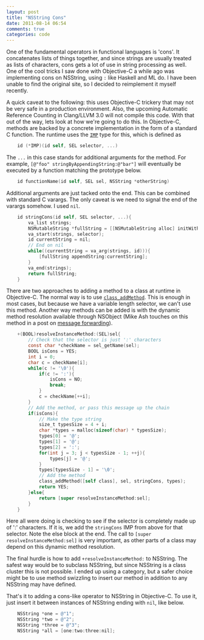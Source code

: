 ```yaml
---
layout: post
title: "NSString Cons"
date: 2011-08-14 06:54
comments: true
categories: code
---
```


One of the fundamental operators in functional languages is 'cons'. It concatenates lists
of things together, and since strings are usually treated as lists of characters, cons gets
a lot of use in string processing as well. One of the cool tricks I saw done with
Objective-C a while ago was implementing cons on NSString, using `:` like Haskell and ML
do. I have been unable to find the original site, so I decided to reimplement it
myself recently.

<!--more-->

A quick caveat to the following: this uses Objective-C trickery that may not be very safe
in a production environment. Also, the upcoming Automatic Reference Counting in Clang/LLVM 3.0
will not compile this code. With that out of the way, lets look at how we're going to do this.
In Objective-C, methods are backed by a
concrete implementation in the form of a standard C function. The runtime uses the
[`IMP`](http://developer.apple.com/library/mac/documentation/Cocoa/Reference/ObjCRuntimeRef/Reference/reference.html#//apple_ref/doc/uid/TP40001418-CH3g-BAJFGBJF)
type for this, which is defined as

``` objectivec
    id (*IMP)(id self, SEL selector, ...)
```

The `...` in this case stands for additional arguments for the method.
For example, `[@"foo" stringByAppendingString:@"bar"]` will eventually be executed by a 
function matching the prototype below.

``` objectivec
    id functionName(id self, SEL sel, NSString *otherString)
```

Additional arguments are just tacked onto the end. This can be combined with standard C
varargs. The only caveat is we need to signal the end of the varargs somehow. I used `nil`.

``` objectivec
    id stringCons(id self, SEL selector, ...){
    	va_list strings;
    	NSMutableString *fullString = [[NSMutableString alloc] initWithString:self];
    	va_start(strings, selector);
    	id currentString = nil;
    	// End on nil
    	while((currentString = va_arg(strings, id))){
    		[fullString appendString:currentString];
    	}
    	va_end(strings);
    	return fullString;
    }
```

There are two approaches to adding a method to a class at runtime in Objective-C. The 
normal way is to use
[`class_addMethod`](http://developer.apple.com/library/mac/documentation/Cocoa/Reference/ObjCRuntimeRef/Reference/reference.html#//apple_ref/c/func/class_addMethod). This is enough in most cases, but because we have a variable length selector, we can't use this method. Another
way methods can be added is with the dynamic method resolution available through NSObject
(Mike Ash touches on this method in a post on [message forwarding](http://mikeash.com/pyblog/friday-qa-2009-03-27-objective-c-message-forwarding.html)\).

``` objectivec
    +(BOOL)resolveInstanceMethod:(SEL)sel{
    	// Check that the selector is just ':' characters
    	const char *checkName = sel_getName(sel);
    	BOOL isCons = YES;
    	int i = 0;
    	char c = checkName[i];
    	while(c != '\0'){
    		if(c != ':'){
    			isCons = NO;
    			break;
    		}
    		c = checkName[++i];
    	}
    	// Add the method, or pass this message up the chain
    	if(isCons){
    		// Make the type string
    		size_t typesSize = 4 + i;
    		char *types = malloc(sizeof(char) * typesSize);
    		types[0] = '@';
    		types[1] = '@';
    		types[2] = ':';
    		for(int j = 3; j < typesSize - 1; ++j){
    			types[j] = '@';
    		}
    		types[typesSize - 1] = '\0';
    		// Add the method
    		class_addMethod([self class], sel, stringCons, types);
    		return YES;
    	}else{
    		return [super resolveInstanceMethod:sel];
    	}
    }
```

Here all were doing is checking to see if the selector is completely made up of ':' characters.
If it is, we add the `stringCons` IMP from above for that selector. Note the else block at
the end. The call to `[super resolveInstanceMethod:sel]` is very important, as other parts of
a class may depend on this dynamic method resolution.

The final hurdle is how to add `+resolveInstanceMethod:` to NSString. The safest way would be
to subclass NSString, but since NSString is a class cluster this is not possible. I ended up
using a category, but a safer choice might be to use method swizzling to insert our method
in addition to any NSString may have defined.

That's it to adding a cons-like operator to NSString in Objective-C. To use it, just insert
it between instances of NSString ending with `nil`, like below.

``` objectivec
    NSString *one = @"1";
    NSString *two = @"2";
    NSString *three = @"3";
    NSString *all = [one:two:three:nil];
```
